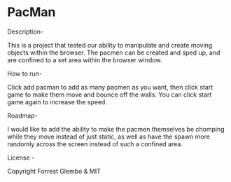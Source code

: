 # PacMan

Description-

This is a project that tested our ability to manipulate and create moving objects within the browser. The pacmen can be created and sped up, and are confined to a set area within the browser window.

How to run-

Click add pacman to add as many pacmen as you want, then click start game to make them move and bounce off the walls. You can click start game again to increase the speed. 

Roadmap-

I would like to add the ability to make the pacmen themselves be chomping while they move instead of just static, as well as have the spawn more randomly across the screen instead of such a confined area. 

License - 

Copyright Forrest Glembo & MIT


